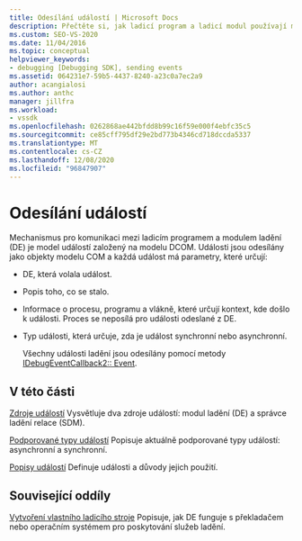 ```yaml
---
title: Odesílání událostí | Microsoft Docs
description: Přečtěte si, jak ladicí program a ladicí modul používají model událostí založený na modelu DCOM. Události se odesílají jako objekty COM.
ms.custom: SEO-VS-2020
ms.date: 11/04/2016
ms.topic: conceptual
helpviewer_keywords:
- debugging [Debugging SDK], sending events
ms.assetid: 064231e7-59b5-4437-8240-a23c0a7ec2a9
author: acangialosi
ms.author: anthc
manager: jillfra
ms.workload:
- vssdk
ms.openlocfilehash: 0262868ae442bfdd8b99c16f59e000f4ebfc35c5
ms.sourcegitcommit: ce85cff795df29e2bd773b4346cd718dccda5337
ms.translationtype: MT
ms.contentlocale: cs-CZ
ms.lasthandoff: 12/08/2020
ms.locfileid: "96847907"
---
```

# <a name="send-events"></a>Odesílání událostí
Mechanismus pro komunikaci mezi ladicím programem a modulem ladění (DE) je model událostí založený na modelu DCOM. Události jsou odesílány jako objekty modelu COM a každá událost má parametry, které určují:

- DE, která volala událost.

- Popis toho, co se stalo.

- Informace o procesu, programu a vlákně, které určují kontext, kde došlo k události. Proces se neposílá pro události odeslané z DE.

- Typ události, která určuje, zda je událost synchronní nebo asynchronní.

  Všechny události ladění jsou odesílány pomocí metody [IDebugEventCallback2:: Event](../../extensibility/debugger/reference/idebugeventcallback2-event.md).

## <a name="in-this-section"></a>V této části
 [Zdroje událostí](../../extensibility/debugger/event-sources-visual-studio-sdk.md) Vysvětluje dva zdroje událostí: modul ladění (DE) a správce ladění relace (SDM).

 [Podporované typy událostí](../../extensibility/debugger/supported-event-types.md) Popisuje aktuálně podporované typy událostí: asynchronní a synchronní.

 [Popisy událostí](../../extensibility/debugger/event-descriptions.md) Definuje události a důvody jejich použití.

## <a name="related-sections"></a>Související oddíly
 [Vytvoření vlastního ladicího stroje](../../extensibility/debugger/creating-a-custom-debug-engine.md) Popisuje, jak DE funguje s překladačem nebo operačním systémem pro poskytování služeb ladění.
